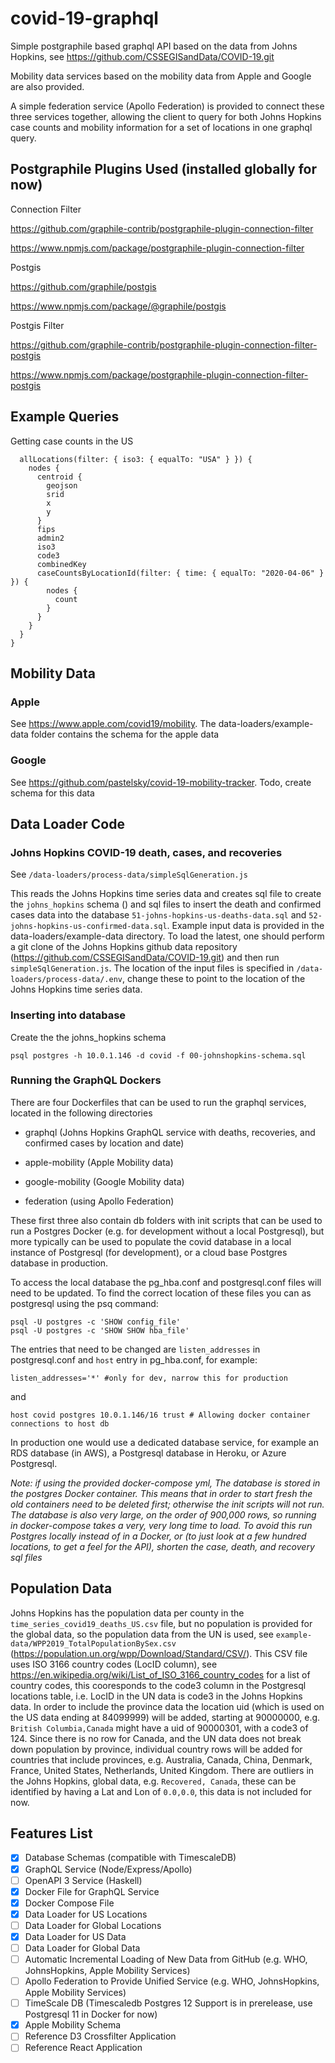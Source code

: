 # covid-19-graphql
Simple postgraphile based graphql API based on the data from Johns Hopkins, see https://github.com/CSSEGISandData/COVID-19.git

Mobility data services based on the mobility data from Apple and Google are also provided.  

A simple federation service (Apollo Federation) is provided to connect these three services together, allowing the client to query for both Johns Hopkins case counts and mobility information for a set of locations in one graphql query.


## Postgraphile Plugins Used (installed globally for now)

Connection Filter

https://github.com/graphile-contrib/postgraphile-plugin-connection-filter

https://www.npmjs.com/package/postgraphile-plugin-connection-filter

Postgis

https://github.com/graphile/postgis

https://www.npmjs.com/package/@graphile/postgis

Postgis Filter

https://github.com/graphile-contrib/postgraphile-plugin-connection-filter-postgis

https://www.npmjs.com/package/postgraphile-plugin-connection-filter-postgis

## Example Queries

Getting case counts in the US

```{
  allLocations(filter: { iso3: { equalTo: "USA" } }) {
    nodes {
      centroid {
        geojson
        srid
        x
        y
      }
      fips
      admin2
      iso3
      code3
      combinedKey
      caseCountsByLocationId(filter: { time: { equalTo: "2020-04-06" } }) {
        nodes {
          count
        }
      }
    }
  }
}

```

## Mobility Data

### Apple

See https://www.apple.com/covid19/mobility. The data-loaders/example-data folder contains the schema for the apple data

### Google

See https://github.com/pastelsky/covid-19-mobility-tracker. Todo, create schema for this data

## Data Loader Code

### Johns Hopkins COVID-19 death, cases, and recoveries


See `/data-loaders/process-data/simpleSqlGeneration.js`

This reads the Johns Hopkins time series data and creates sql file to create the `johns_hopkins` schema () and sql files to insert the death and confirmed cases data into the database `51-johns-hopkins-us-deaths-data.sql` and `52-johns-hopkins-us-confirmed-data.sql`.  Example input data is provided in the data-loaders/example-data directory.  To load the latest, one should perform a git clone of the Johns Hopkins github data repository (https://github.com/CSSEGISandData/COVID-19.git) and then run `simpleSqlGeneration.js`.  The location of the input files is specified in `/data-loaders/process-data/.env`, change these to point to the location of the Johns Hopkins time series data.

### Inserting into database


Create the the johns_hopkins schema

```
psql postgres -h 10.0.1.146 -d covid -f 00-johnshopkins-schema.sql

```

### Running the GraphQL Dockers

There are four Dockerfiles that can be used to run the graphql services, located in the following directories

* graphql (Johns Hopkins GraphQL service with deaths, recoveries, and confirmed cases by location and date)

* apple-mobility (Apple Mobility data)

* google-mobility (Google Mobility data)

* federation (using Apollo Federation)

These first three also contain db folders with init scripts that can be used to run a Postgres Docker (e.g. for development without a local Postgresql), but more typically can be used to populate the covid database in a local instance of Postgresql (for development), or a cloud base Postgres database in production.  

To access the local database the pg_hba.conf and postgresql.conf files will need to be updated. To find the correct location of these files you can as postgresql using the psq command:

```
psql -U postgres -c 'SHOW config_file'
psql -U postgres -c 'SHOW SHOW hba_file'
```

The entries that need to be changed are `listen_addresses` in postgresql.conf and `host` entry in pg_hba.conf, for example:

```
listen_addresses='*' #only for dev, narrow this for production
```

and

```
host covid postgres 10.0.1.146/16 trust # Allowing docker container connections to host db
```

In production one would use a dedicated database service, for example an RDS database (in AWS), a Postgresql database in Heroku, or Azure Postgresql.

*Note: if using the provided docker-compose yml, The database is stored in the postgres Docker container.  This means that in order to start fresh the old containers need to be deleted first; otherwise the init scripts will not run.  The database is also very large, on the order of 900,000 rows, so running in docker-compose takes a very, very long time to load.  To avoid this run Postgres locally instead of in a Docker, or (to just look at a few hundred locations, to get a feel for the API), shorten the case, death, and recovery sql files*

## Population Data

Johns Hopkins has the population data per county in the `time_series_covid19_deaths_US.csv` file, but no population is provided for the global data, so the population data from the UN is used, see `example-data/WPP2019_TotalPopulationBySex.csv` (https://population.un.org/wpp/Download/Standard/CSV/). This CSV file uses ISO 3166 country codes (LocID column), see https://en.wikipedia.org/wiki/List_of_ISO_3166_country_codes for a list of country codes, this cooresponds to the code3 column in the Postgresql locations table, i.e. LocID in the UN data is code3 in the Johns Hopkins data.  In order to include the province data the location uid (which is used on the US data ending at 84099999) will be added, starting at 90000000, e.g. `British Columbia,Canada` might have a uid of 90000301, with a code3 of 124.  Since there is no row for Canada, and the UN data does not break down population by province, individual country rows will be added for countries that include provinces, e.g. Australia, Canada, China, Denmark, France, United States, Netherlands, United Kingdom.  There are outliers in the Johns Hopkins, global data, e.g. `Recovered, Canada`, these can be identified by having a Lat and Lon of `0.0,0.0`, this data is not included for now.

## Features List

- [x] Database Schemas (compatible with TimescaleDB)
- [x] GraphQL Service (Node/Express/Apollo)
- [ ] OpenAPI 3 Service (Haskell)
- [x] Docker File for GraphQL Service
- [x] Docker Compose File
- [x] Data Loader for US Locations
- [ ] Data Loader for Global Locations
- [x] Data Loader for US Data 
- [ ] Data Loader for Global Data
- [ ] Automatic Incremental Loading of New Data from GitHub (e.g. WHO, JohnsHopkins, Apple Mobility Services)
- [ ] Apollo Federation to Provide Unified Service (e.g. WHO, JohnsHopkins, Apple Mobility Services)
- [ ] TimeScale DB (Timescaledb Postgres 12 Support is in prerelease, use Postgresql 11 in Docker for now)
- [x] Apple Mobility Schema
- [ ] Reference D3 Crossfilter Application
- [ ] Reference React Application
